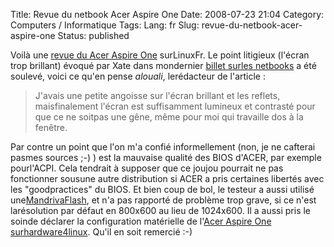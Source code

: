 Title: Revue du netbook Acer Aspire One
Date: 2008-07-23 21:04
Category: Computers / Informatique
Tags:
Lang: fr
Slug: revue-du-netbook-acer-aspire-one
Status: published

Voilà une [revue du Acer Aspire One](http://linuxfr.org/%7Ealouali/26925.html) surLinuxFr. Le point litigieux (l'écran trop brillant) évoqué par Xate dans mondernier [billet surles netbooks](/post/2008/06/24/Micro-Hebdo-n531-sur-les-ultra-portables-netbooks) a été soulevé, voici ce qu'en pense *alouali*, lerédacteur de l'article :

> J'avais une petite angoisse sur l'écran brillant et les reflets, maisfinalement l'écran est suffisamment lumineux et contrasté pour que ce ne soitpas une gêne, même pour moi qui travaille dos à la fenêtre.

Par contre un point que l'on m'a confié informellement (non, je ne cafterai pasmes sources ;-) ) est la mauvaise qualité des BIOS d'ACER, par exemple pourl'ACPI. Cela tendrait à supposer que ce joujou pourrait ne pas fonctionner sousune autre distribution si ACER a pris certaines libertés avec les "goodpractices" du BIOS. Et bien coup de bol, le testeur a aussi utilisé une[MandrivaFlash](http://www.mandriva.com/fr/produit/mandriva-flash-2008-spring), et n'a pas rapporté de problème trop grave, si ce n'est larésolution par défaut en 800x600 au lieu de 1024x600. Il a aussi pris le soinde déclarer la configuration matérielle de l'[Acer Aspire One surhardware4linux](http://hardware4linux.info/system/3230/). Qu'il en soit remercié :-)
